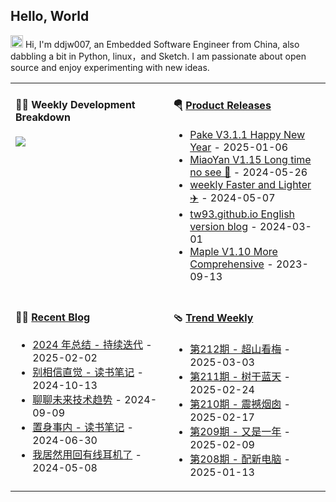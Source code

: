 ## Hello, World

<img src='https://x.tw93.fun/images/hi.gif' alt='Hi' width="20"/> Hi, I'm ddjw007, an Embedded Software Engineer from China, also dabbling a bit in Python, linux，and Sketch.  I am passionate about open source and enjoy experimenting with new ideas. 

<table width="960px">
<tr>
<td valign="top" width="50%">

#### 🏊‍♂️ Weekly Development Breakdown

<picture>
  <source media="(prefers-color-scheme: dark)" srcset="https://x.tw93.fun/images/wakatime_weekly_language_stats_black.svg">
  <source media="(prefers-color-scheme: light)" srcset="https://x.tw93.fun/images/wakatime_weekly_language_stats.svg">
  <img src="https://x.tw93.fun/images/wakatime_weekly_language_stats.svg">
</picture>

</td>
<td valign="top" width="50%">

#### 🪂 <a href="https://github.com/tw93/tw93/blob/master/releases.md" target="_blank">Product Releases</a>

<!-- recent_releases starts -->
* <a href='https://github.com/tw93/Pake/releases/tag/V3.1.1' target='_blank'>Pake V3.1.1 Happy New Year</a> - 2025-01-06
* <a href='https://github.com/tw93/MiaoYan/releases/tag/V1.15.0' target='_blank'>MiaoYan V1.15 Long time no see 🥂</a> - 2024-05-26
* <a href='https://github.com/tw93/weekly/releases/tag/V0.6.0' target='_blank'>weekly Faster and Lighter ✈️</a> - 2024-05-07
* <a href='https://github.com/tw93/tw93.github.io/releases/tag/V0.5.0' target='_blank'>tw93.github.io English version blog</a> - 2024-03-01
* <a href='https://github.com/tw93/Maple/releases/tag/V1.10' target='_blank'>Maple V1.10 More Comprehensive</a> - 2023-09-13
<!-- recent_releases ends -->

</td>
</tr>
<tr>
<td valign="top" width="50%">

#### 🤾‍♂️ <a href="https://tw93.fun" target="_blank">Recent Blog</a>

<!-- blog starts -->
* <a href='https://tw93.fun/2025-02-02/my-2024.html' target='_blank'>2024 年总结 - 持续迭代</a> - 2025-02-02
* <a href='https://tw93.fun/2024-10-13/intuition.html' target='_blank'>别相信直觉 - 读书笔记</a> - 2024-10-13
* <a href='https://tw93.fun/2024-09-09/future.html' target='_blank'>聊聊未来技术趋势</a> - 2024-09-09
* <a href='https://tw93.fun/2024-06-30/china.html' target='_blank'>置身事内 - 读书笔记</a> - 2024-06-30
* <a href='https://tw93.fun/2024-05-08/sony.html' target='_blank'>我居然用回有线耳机了</a> - 2024-05-08
<!-- blog ends -->

</td>
<td valign="top" width="50%">

#### 🩴 <a href="https://weekly.tw93.fun" target="_blank">Trend Weekly</a>

<!-- weekly starts -->

* <a href='https://weekly.tw93.fun/posts/212-%E8%B6%85%E5%B1%B1%E7%9C%8B%E6%A2%85/' target='_blank'>第212期 - 超山看梅</a> - 2025-03-03
* <a href='https://weekly.tw93.fun/posts/211-%E6%A0%91%E5%B9%B2%E8%93%9D%E5%A4%A9/' target='_blank'>第211期 - 树干蓝天</a> - 2025-02-24
* <a href='https://weekly.tw93.fun/posts/210-%E9%9C%87%E6%92%BC%E7%83%9F%E5%9B%B1/' target='_blank'>第210期 - 震撼烟囱</a> - 2025-02-17
* <a href='https://weekly.tw93.fun/posts/209-%E5%8F%88%E6%98%AF%E4%B8%80%E5%B9%B4/' target='_blank'>第209期 - 又是一年</a> - 2025-02-09
* <a href='https://weekly.tw93.fun/posts/208-%E9%85%8D%E6%96%B0%E7%94%B5%E8%84%91/' target='_blank'>第208期 - 配新电脑</a> - 2025-01-13
<!-- weekly ends -->

</td>
</tr>

</table>
